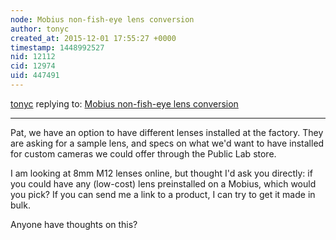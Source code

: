 ```yaml
---
node: Mobius non-fish-eye lens conversion
author: tonyc
created_at: 2015-12-01 17:55:27 +0000
timestamp: 1448992527
nid: 12112
cid: 12974
uid: 447491
---
```




[tonyc](../profile/tonyc) replying to: [Mobius non-fish-eye lens conversion](../notes/patcoyle/08-01-2015/mobius-non-fish-eye-lens-conversion)

----
Pat, we have an option to have different lenses installed at the factory. They are asking for a sample lens, and specs on what we'd want to have installed for custom cameras we could offer through the Public Lab store.

I am looking at 8mm M12 lenses online, but thought I'd ask you directly: if you could have any (low-cost) lens preinstalled on a Mobius, which would you pick? If you can send me a link to a product, I can try to get it made in bulk.

Anyone have thoughts on this?